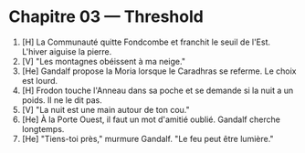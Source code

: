 # Chapitre 03 — Threshold

1. [H] La Communauté quitte Fondcombe et franchit le seuil de l'Est. L'hiver aiguise la pierre.
2. [V] "Les montagnes obéissent à ma neige."
3. [He] Gandalf propose la Moria lorsque le Caradhras se referme. Le choix est lourd.
4. [H] Frodon touche l'Anneau dans sa poche et se demande si la nuit a un poids. Il ne le dit pas.
5. [V] "La nuit est une main autour de ton cou."
6. [He] À la Porte Ouest, il faut un mot d'amitié oublié. Gandalf cherche longtemps.
9. [He] "Tiens-toi près," murmure Gandalf. "Le feu peut être lumière."

